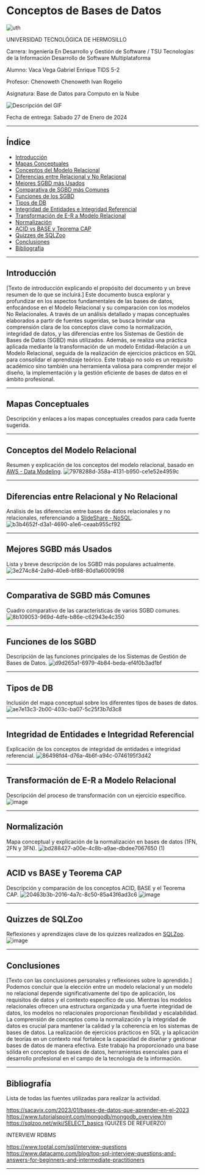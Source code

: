 # Conceptos de Bases de Datos

![uth](https://github.com/Vaquin/Act.1---Conceptos-de-BDs/assets/141975352/cf885e96-2118-4766-bae5-be02d4e974c9)

UNIVERSIDAD TECNOLÓGICA DE HERMOSILLO

Carrera:
Ingeniería En Desarrollo y Gestión de Software / TSU Tecnologías de la Información Desarrollo de Software Multiplataforma

Alumno:
Vaca Vega Gabriel Enrique
TIDS 5-2

Profesor:
Chenoweth Chenoweth Ivan Rogelio

Asignatura:
Base de Datos para Computo en la Nube

![Descripción del GIF](https://media.giphy.com/media/kPrlykW2TpVU4HWx2O/giphy.gif)

Fecha de entrega:
Sabado 27 de Enero de 2024

---

## Índice
- [Introducción](#introducción)
- [Mapas Conceptuales](#mapas-conceptuales)
- [Conceptos del Modelo Relacional](#conceptos-del-modelo-relacional)
- [Diferencias entre Relacional y No Relacional](#diferencias-entre-relacional-y-no-relacional)
- [Mejores SGBD más Usados](#mejores-sgbd-más-usados)
- [Comparativa de SGBD más Comunes](#comparativa-de-sgbd-más-comunes)
- [Funciones de los SGBD](#funciones-de-los-sgbd)
- [Tipos de DB](#tipos-de-db)
- [Integridad de Entidades e Integridad Referencial](#integridad-de-entidades-e-integridad-referencial)
- [Transformación de E-R a Modelo Relacional](#transformación-de-e-r-a-modelo-relacional)
- [Normalización](#normalización)
- [ACID vs BASE y Teorema CAP](#acid-vs-base-y-teorema-cap)
- [Quizzes de SQLZoo](#quizzes-de-sqlzoo)
- [Conclusiones](#conclusiones)
- [Bibliografía](#bibliografía)

---

## Introducción
[Texto de introducción explicando el propósito del documento y un breve resumen de lo que se incluirá.]
Este documento busca explorar y profundizar en los aspectos fundamentales de las bases de datos, enfocándose en el Modelo Relacional y su comparación con los modelos No Relacionales. A través de un análisis detallado y mapas conceptuales elaborados a partir de fuentes sugeridas, se busca brindar una comprensión clara de los conceptos clave como la normalización, integridad de datos, y las diferencias entre los Sistemas de Gestión de Bases de Datos (SGBD) más utilizados. Además, se realiza una práctica aplicada mediante la transformación de un modelo Entidad-Relación a un Modelo Relacional, seguida de la realización de ejercicios prácticos en SQL para consolidar el aprendizaje teórico. Este trabajo no solo es un requisito académico sino también una herramienta valiosa para comprender mejor el diseño, la implementación y la gestión eficiente de bases de datos en el ámbito profesional.

---

## Mapas Conceptuales
Descripción y enlaces a los mapas conceptuales creados para cada fuente sugerida.

---

## Conceptos del Modelo Relacional
Resumen y explicación de los conceptos del modelo relacional, basado en [AWS - Data Modeling](https://aws.amazon.com/es/what-is/data-modeling/).
![7978288d-358a-4131-b950-ce1e52e4959c](https://github.com/Vaquin/Act.1---Conceptos-de-BDs/assets/141975352/5b892b71-b431-4875-9e58-4148b79baab9)

---

## Diferencias entre Relacional y No Relacional
Análisis de las diferencias entre bases de datos relacionales y no relacionales, referenciando a [SlideShare - NoSQL](https://es.slideshare.net/dipina/nosql-introduccin-a-las-bases-de-datos-no-estructuradas).
![b3b4652f-d3a1-4690-a1e6-ceaab955cf92](https://github.com/Vaquin/Act.1---Conceptos-de-BDs/assets/141975352/0ba9fd8c-4784-40c5-9760-75b7b2bc8572)

---

## Mejores SGBD más Usados
Lista y breve descripción de los SGBD más populares actualmente.
![3e274c84-2a9d-40e8-bf88-80d1a6009098](https://github.com/Vaquin/Act.1---Conceptos-de-BDs/assets/141975352/855300da-dec4-4213-9c52-e465d23cc0af)

---

## Comparativa de SGBD más Comunes
Cuadro comparativo de las características de varios SGBD comunes.
![8b109053-969d-4dfe-b86e-c62943e4c350](https://github.com/Vaquin/Act.1---Conceptos-de-BDs/assets/141975352/2011fe13-8417-4fc4-8d2c-f2b20920c5b0)

---

## Funciones de los SGBD
Descripción de las funciones principales de los Sistemas de Gestión de Bases de Datos.
![d9d265a1-6979-4b84-beda-ef4f0b3ad1bf](https://github.com/Vaquin/Act.1---Conceptos-de-BDs/assets/141975352/3bc332d3-9cd0-4a51-9859-d73c320594b3)

---

## Tipos de DB
Inclusión del mapa conceptual sobre los diferentes tipos de bases de datos.
![ae7e13c3-2b00-403c-ba07-5c25f3b7d3c8](https://github.com/Vaquin/Act.1---Conceptos-de-BDs/assets/141975352/7c1ac359-869d-48cb-ba61-745c168753f9)

---

## Integridad de Entidades e Integridad Referencial
Explicación de los conceptos de integridad de entidades e integridad referencial.
![86498fd4-d76a-4b6f-a94c-0746195f3d42](https://github.com/Vaquin/Act.1---Conceptos-de-BDs/assets/141975352/fd083c2e-ae17-4756-be56-d286bf98a62b)

---

## Transformación de E-R a Modelo Relacional
Descripción del proceso de transformación con un ejercicio específico.
![image](https://github.com/Vaquin/Act.1---Conceptos-de-BDs/assets/141975352/5f724604-5f62-4699-9e0f-b094281c462c)

---

## Normalización
Mapa conceptual y explicación de la normalización en bases de datos (1FN, 2FN y 3FN).
![bd288427-a00e-4c8b-a9ae-dbdee7067650 (1)](https://github.com/Vaquin/Act.1---Conceptos-de-BDs/assets/141975352/f144712b-490c-49ad-8e69-9f6e0ef79213)

---

## ACID vs BASE y Teorema CAP
Descripción y comparación de los conceptos ACID, BASE y el Teorema CAP.
![20463b3b-2016-4a7c-8c50-85a43f6ad3c6](https://github.com/Vaquin/Act.1---Conceptos-de-BDs/assets/141975352/83ce99c6-763e-4879-8f7e-2128b8565d81)
![image](https://github.com/Vaquin/Act.1---Conceptos-de-BDs/assets/141975352/223875a9-567e-414a-94f4-b5bb2808d8f7)

---

## Quizzes de SQLZoo
Reflexiones y aprendizajes clave de los quizzes realizados en [SQLZoo](https://sqlzoo.net/wiki/SELECT_basics).
![image](https://github.com/Vaquin/Act.1---Conceptos-de-BDs/assets/141975352/b78d83e7-46b6-44b9-8e50-65731fad22b7)

---

## Conclusiones
[Texto con las conclusiones personales y reflexiones sobre lo aprendido.]
Podemos concluir que la elección entre un modelo relacional y un modelo no relacional depende significativamente del tipo de aplicación, los requisitos de datos y el contexto específico de uso. Mientras los modelos relacionales ofrecen una estructura organizada y una fuerte integridad de datos, los modelos no relacionales proporcionan flexibilidad y escalabilidad. La comprensión de conceptos como la normalización y la integridad de datos es crucial para mantener la calidad y la coherencia en los sistemas de bases de datos. La realización de ejercicios prácticos en SQL y la aplicación de teorías en un contexto real fortalece la capacidad de diseñar y gestionar bases de datos de manera efectiva. Este trabajo ha proporcionado una base sólida en conceptos de bases de datos, herramientas esenciales para el desarrollo profesional en el campo de la tecnología de la información.

---

## Bibliografía

Lista de todas las fuentes utilizadas para realizar la actividad.

https://sacavix.com/2023/01/bases-de-datos-que-aprender-en-el-2023
​​https://www.tutorialspoint.com/mongodb/mongodb_overview.htm
https://sqlzoo.net/wiki/SELECT_basics  (QUIZES DE REFUERZO) 

INTERVIEW RDBMS

https://www.toptal.com/sql/interview-questions
https://www.datacamp.com/blog/top-sql-interview-questions-and-answers-for-beginners-and-intermediate-practitioners

---

